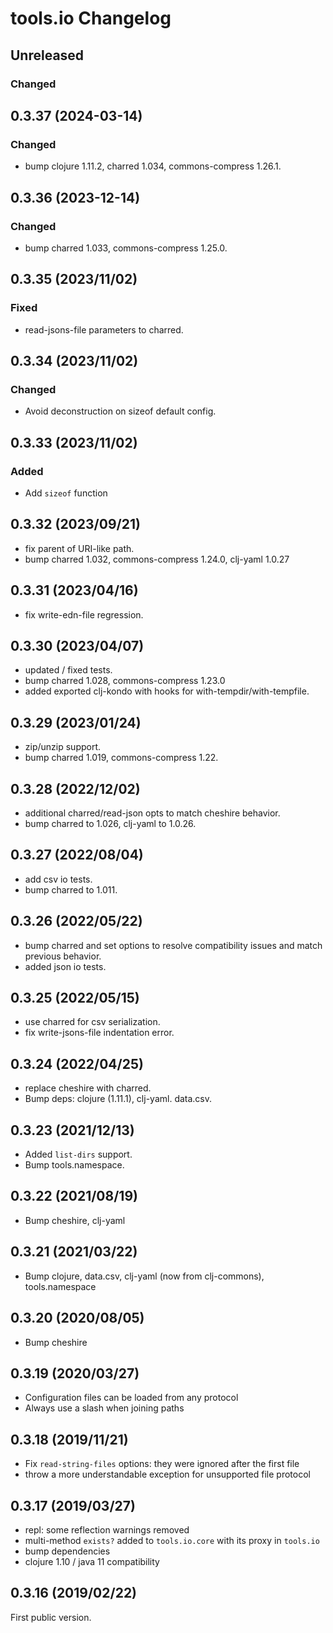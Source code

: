 # tools.io Changelog

## Unreleased
### Changed

## 0.3.37 (2024-03-14)
### Changed
* bump clojure 1.11.2, charred 1.034, commons-compress 1.26.1.

## 0.3.36 (2023-12-14)
### Changed
* bump charred 1.033, commons-compress 1.25.0.

## 0.3.35 (2023/11/02)
### Fixed
* read-jsons-file parameters to charred.

## 0.3.34 (2023/11/02)
### Changed
* Avoid deconstruction on sizeof default config.

## 0.3.33 (2023/11/02)
### Added
* Add `sizeof` function

## 0.3.32 (2023/09/21)
* fix parent of URI-like path.
* bump charred 1.032, commons-compress 1.24.0, clj-yaml 1.0.27

## 0.3.31 (2023/04/16)
* fix write-edn-file regression.

## 0.3.30 (2023/04/07)
* updated / fixed tests.
* bump charred 1.028, commons-compress 1.23.0
* added exported clj-kondo with hooks for with-tempdir/with-tempfile.

## 0.3.29 (2023/01/24)
* zip/unzip support.
* bump charred 1.019, commons-compress 1.22.

## 0.3.28 (2022/12/02)
* additional charred/read-json opts to match cheshire behavior.
* bump charred to 1.026, clj-yaml to 1.0.26.

## 0.3.27 (2022/08/04)
* add csv io tests.
* bump charred to 1.011.

## 0.3.26 (2022/05/22)
* bump charred and set options to resolve compatibility issues and
  match previous behavior.
* added json io tests.

## 0.3.25 (2022/05/15)
* use charred for csv serialization.
* fix write-jsons-file indentation error.

## 0.3.24 (2022/04/25)
* replace cheshire with charred.
* Bump deps: clojure (1.11.1), clj-yaml. data.csv.

## 0.3.23 (2021/12/13)
* Added `list-dirs` support.
* Bump tools.namespace.

## 0.3.22 (2021/08/19)
* Bump cheshire, clj-yaml

## 0.3.21 (2021/03/22)
* Bump clojure, data.csv, clj-yaml (now from clj-commons), tools.namespace

## 0.3.20 (2020/08/05)
* Bump cheshire

## 0.3.19 (2020/03/27)
* Configuration files can be loaded from any protocol
* Always use a slash when joining paths

## 0.3.18 (2019/11/21)
* Fix `read-string-files` options: they were ignored after the first file
* throw a more understandable exception for unsupported file protocol

## 0.3.17 (2019/03/27)
* repl: some reflection warnings removed
* multi-method `exists?` added to `tools.io.core` with its proxy in `tools.io`
* bump dependencies
* clojure 1.10 / java 11 compatibility

## 0.3.16 (2019/02/22)

First public version.
